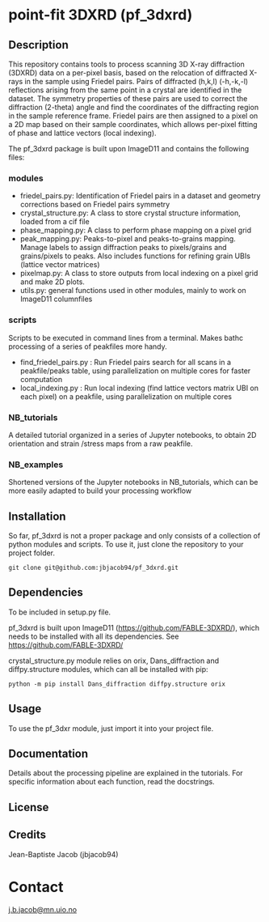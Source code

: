 # point-fit 3DXRD (pf_3dxrd)


## Description
This repository contains tools to process scanning 3D X-ray diffraction (3DXRD) data on a per-pixel basis, based on the relocation of diffracted X-rays in the sample using Friedel pairs. Pairs of diffracted (h,k,l) (-h,-k,-l) reflections arising from the same point in a crystal are identified in the dataset. The symmetry properties of these pairs are used to correct the diffraction (2-theta) angle and find the coordinates of the diffracting region in the sample reference frame. Friedel pairs are then assigned to a pixel on a 2D map based on their sample coordinates, which allows per-pixel fitting of phase and lattice vectors (local indexing). 

The pf_3dxrd package is built upon ImageD11 and contains the following files:
### modules
- friedel_pairs.py: Identification of Friedel pairs in a dataset and geometry corrections based on Friedel pairs symmetry
- crystal_structure.py: A class to store crystal structure information, loaded from a cif file
- phase_mapping.py: A class to perform phase mapping on a pixel grid
- peak_mapping.py: Peaks-to-pixel and peaks-to-grains mapping. Manage labels to assign diffraction peaks to pixels/grains and grains/pixels to peaks. Also includes functions for refining grain UBIs (lattice vector matrices)
- pixelmap.py: A class to store outputs from local indexing on a pixel grid and make 2D plots.
- utils.py: general functions used in other modules, mainly to work on ImageD11 columnfiles

### scripts
Scripts to be executed in command lines from a terminal. Makes bathc processing of a series of peakfiles more handy. 
- find_friedel_pairs.py : Run Friedel pairs search for all scans in a peakfile/peaks table, using parallelization on multiple cores for faster computation
- local_indexing.py : Run local indexing (find lattice vectors matrix UBI on each pixel) on a peakfile, using parallelization on multiple cores

### NB_tutorials
A detailed tutorial organized in a series of Jupyter notebooks, to obtain 2D orientation and strain /stress maps from a raw peakfile. 

### NB_examples
Shortened versions of the Jupyter notebooks in NB_tutorials, which can be more easily adapted to build your processing workflow

## Installation
So far, pf_3dxrd is not a proper package and only consists of a collection of python modules and scripts.
To use it, just clone the repository to your project folder. 

```git clone git@github.com:jbjacob94/pf_3dxrd.git```

## Dependencies
To be included in setup.py file. 

pf_3dxrd is built upon ImageD11 (https://github.com/FABLE-3DXRD/), which needs to be installed with all its dependencies. 
See https://github.com/FABLE-3DXRD/

crystal_structure.py module relies on orix, Dans_diffraction and diffpy.structure modules, which can all be installed with pip:

```python -m pip install Dans_diffraction diffpy.structure orix```

## Usage
To use the pf_3dxr module, just import it into your project file. 

## Documentation
Details about the processing pipeline are explained in the tutorials. For specific information about each function, read the docstrings.

## License

## Credits
Jean-Baptiste Jacob (jbjacob94)


# Contact
j.b.jacob@mn.uio.no
